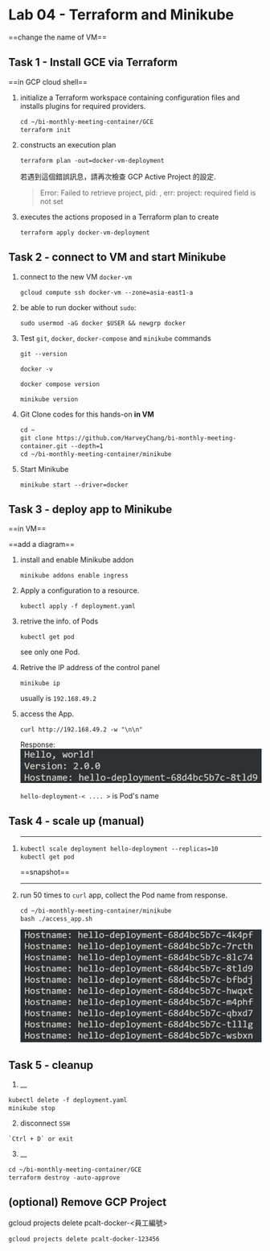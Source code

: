 # Lab 04 - Terraform and Minikube

==change the name of VM==

## Task 1 - Install GCE via Terraform

==in GCP cloud shell==

1. initialize a Terraform workspace containing configuration files and installs plugins for required providers.

    ```
    cd ~/bi-monthly-meeting-container/GCE
    terraform init
    ```

2. constructs an execution plan
    ```
    terraform plan -out=docker-vm-deployment
    ```

    若遇到這個錯誤訊息，請再次檢查 GCP Active Project 的設定.
    > Error: Failed to retrieve project, pid: , err: project: required field is not set

3. executes the actions proposed in a Terraform plan to create
    ```
    terraform apply docker-vm-deployment
    ```


## Task 2 - connect to VM and start Minikube

1. connect to the new VM `docker-vm`
    ```
    gcloud compute ssh docker-vm --zone=asia-east1-a
    ```
2. be able to run docker without `sudo`:
    ```
    sudo usermod -aG docker $USER && newgrp docker
    ```

3. Test `git`, `docker`, `docker-compose` and `minikube` commands
    ```
    git --version
    ```

    ```
    docker -v
    ```

    ```
    docker compose version
    ```

    ```
    minikube version
    ```

4. Git Clone codes for this hands-on **in VM**
    ```
    cd ~
    git clone https://github.com/HarveyChang/bi-monthly-meeting-container.git --depth=1
    cd ~/bi-monthly-meeting-container/minikube
    ```

5. Start Minikube
    ```
    minikube start --driver=docker
    ```


## Task 3 - deploy app to Minikube

==in VM==

==add a diagram==

1. install and enable Minikube addon
    ```
    minikube addons enable ingress
    ```

2. Apply a configuration to a resource.
    ```
    kubectl apply -f deployment.yaml
    ```

3. retrive the info. of Pods
    ```
    kubectl get pod
    ```

    see only one Pod.

4. Retrive the IP address of the control panel
    ```
    minikube ip
    ```

    usually is `192.168.49.2`

5. access the App.
    ```
    curl http://192.168.49.2 -w "\n\n"
    ```
    Response:
    ![lb04_minikube_app_response](./images/lb04_minikube_app_response.png)

    `hello-deployment-< .... >` is Pod's name

## Task 4 - scale up (manual)

1. ___
    ```
    kubectl scale deployment hello-deployment --replicas=10
    kubectl get pod
    ```
    ==snapshot==


2. ___
    run 50 times to `curl` app, 
    collect the Pod name from response.

    ```
    cd ~/bi-monthly-meeting-container/minikube
    bash ./access_app.sh
    ```

    ![l04_access_app_after_scale](./images/l04_access_app_after_scale.png)


## Task 5 - cleanup

1. __
```
kubectl delete -f deployment.yaml
minikube stop
```

2. disconnect `SSH`
```
`Ctrl + D` or exit
```

3. __
```
cd ~/bi-monthly-meeting-container/GCE
terraform destroy -auto-approve
```

## (optional) Remove GCP Project

gcloud projects delete pcalt-docker-<員工編號>
```
gcloud projects delete pcalt-docker-123456
```
